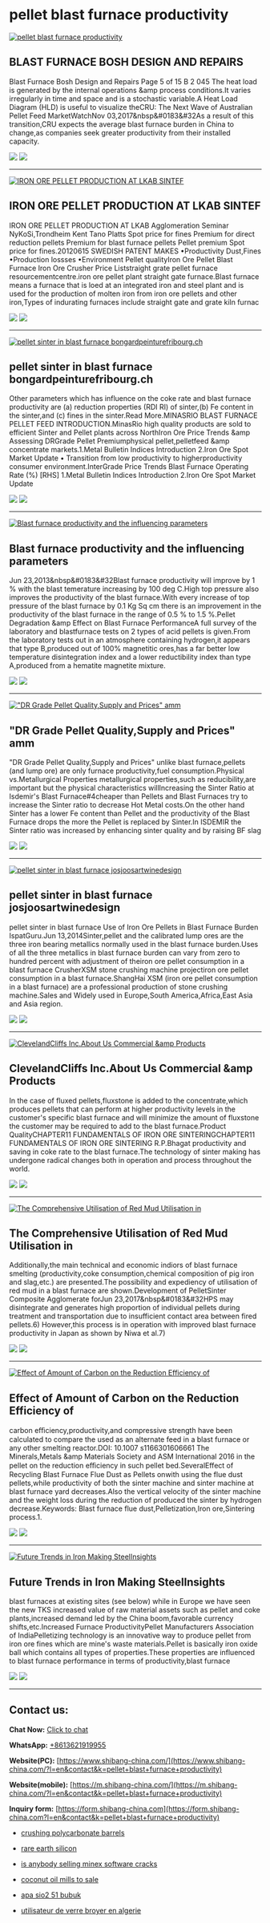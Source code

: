 # pellet blast furnace productivity

<a href="https://swt.shibang-china.com/?l=en&img&k=pellet+blast+furnace+productivity" target="_blank">![pellet blast furnace productivity](http://static.shibang-china.com/all-800x300/318.jpg)</a>

## BLAST FURNACE BOSH DESIGN AND REPAIRS
Blast Furnace Bosh Design and Repairs Page 5 of 15 B 2 045 The heat load is generated by the internal operations &amp process conditions.It varies irregularly in time and space and is a stochastic variable.A Heat Load Diagram (HLD) is useful to visualize theCRU: The Next Wave of Australian Pellet Feed MarketWatchNov 03,2017&nbsp&#0183&#32As a result of this transition,CRU expects the average blast furnace burden in China to change,as companies seek greater productivity from their installed capacity.


<a href="https://whatsapp.shibangsoft.com/WhatsApp.php" target="_blank" title="WhatsApp">![](http://static.shibang-china.com/icon/whatsapp.png)</a> <a href="https://swt.shibang-china.com/?l=en&icon&k=pellet+blast+furnace+productivity" target="_blank">![](http://static.shibang-china.com/icon/chat-en.png)</a>

---

<a href="https://swt.shibang-china.com/?l=en&img&k=pellet+blast+furnace+productivity" target="_blank">![IRON ORE PELLET PRODUCTION AT LKAB SINTEF](http://static.shibang-china.com/all-800x300/1362.jpg)</a>

## IRON ORE PELLET PRODUCTION AT LKAB SINTEF
IRON ORE PELLET PRODUCTION AT LKAB Agglomeration Seminar NyKoSi,Trondheim Kent Tano Platts Spot price for fines Premium for direct reduction pellets Premium for blast furnace pellets Pellet premium Spot price for fines.20120615 SWEDISH PATENT MAKES •Productivity Dust,Fines •Production lossses •Environment Pellet qualityIron Ore Pellet Blast Furnace Iron Ore Crusher Price Liststraight grate pellet furnace resourcementcentre.iron ore pellet plant straight gate furnace.Blast furnace means a furnace that is loed at an integrated iron and steel plant and is used for the production of molten iron from iron ore pellets and other iron,Types of indurating furnaces include straight gate and grate kiln furnac


<a href="https://whatsapp.shibangsoft.com/WhatsApp.php" target="_blank" title="WhatsApp">![](http://static.shibang-china.com/icon/whatsapp.png)</a> <a href="https://swt.shibang-china.com/?l=en&icon&k=pellet+blast+furnace+productivity" target="_blank">![](http://static.shibang-china.com/icon/chat-en.png)</a>

---

<a href="https://swt.shibang-china.com/?l=en&img&k=pellet+blast+furnace+productivity" target="_blank">![pellet sinter in blast furnace bongardpeinturefribourg.ch](http://static.shibang-china.com/all-800x300/448.jpg)</a>

## pellet sinter in blast furnace bongardpeinturefribourg.ch
Other parameters which has influence on the coke rate and blast furnace productivity are (a) reduction properties (RDI RI) of sinter,(b) Fe content in the sinter,and (c) fines in the sinter.Read More.MINASRIO BLAST FURNACE PELLET FEED INTRODUCTION.MinasRio high quality products are sold to efficient Sinter and Pellet plants across NorthIron Ore Price Trends &amp Assessing DRGrade Pellet Premiumphysical pellet,pelletfeed &amp concentrate markets.1.Metal Bulletin Indices Introduction 2.Iron Ore Spot Market Update • Transition from low productivity to higherproductivity consumer environment.InterGrade Price Trends Blast Furnace Operating Rate (%) [RHS] 1.Metal Bulletin Indices Introduction 2.Iron Ore Spot Market Update


<a href="https://whatsapp.shibangsoft.com/WhatsApp.php" target="_blank" title="WhatsApp">![](http://static.shibang-china.com/icon/whatsapp.png)</a> <a href="https://swt.shibang-china.com/?l=en&icon&k=pellet+blast+furnace+productivity" target="_blank">![](http://static.shibang-china.com/icon/chat-en.png)</a>

---

<a href="https://swt.shibang-china.com/?l=en&img&k=pellet+blast+furnace+productivity" target="_blank">![Blast furnace productivity and the influencing parameters](http://static.shibang-china.com/all-800x300/798.jpg)</a>

## Blast furnace productivity and the influencing parameters
Jun 23,2013&nbsp&#0183&#32Blast furnace productivity will improve by 1 % with the blast temerature increasing by 100 deg C.High top pressure also improves the productivity of the blast furnace.With every increase of top pressure of the blast furnace by 0.1 Kg Sq cm there is an improvement in the productivity of the blast furnace in the range of 0.5 % to 1.5 %.Pellet Degradation &amp Effect on Blast Furnace PerformanceA full survey of the laboratory and blastfurnace tests on 2 types of acid pellets is given.From the laboratory tests out in an atmosphere containing hydrogen,it appears that type B,produced out of 100% magnetitic ores,has a far better low temperature disintegration index and a lower reductibility index than type A,produced from a hematite magnetite mixture.


<a href="https://whatsapp.shibangsoft.com/WhatsApp.php" target="_blank" title="WhatsApp">![](http://static.shibang-china.com/icon/whatsapp.png)</a> <a href="https://swt.shibang-china.com/?l=en&icon&k=pellet+blast+furnace+productivity" target="_blank">![](http://static.shibang-china.com/icon/chat-en.png)</a>

---

<a href="https://swt.shibang-china.com/?l=en&img&k=pellet+blast+furnace+productivity" target="_blank">!["DR Grade Pellet Quality,Supply and Prices" amm](http://static.shibang-china.com/all-800x300/581.jpg)</a>

## "DR Grade Pellet Quality,Supply and Prices" amm
"DR Grade Pellet Quality,Supply and Prices" unlike blast furnace,pellets (and lump ore) are only furnace productivity,fuel consumption.Physical vs.Metallurgical Properties metallurgical properties,such as reducibility,are important but the physical characteristics willIncreasing the Sinter Ratio at Isdemir's Blast Furnace#4cheaper than Pellets and Blast Furnaces try to increase the Sinter ratio to decrease Hot Metal costs.On the other hand Sinter has a lower Fe content than Pellet and the productivity of the Blast Furnace drops the more the Pellet is replaced by Sinter.In ISDEMIR the Sinter ratio was increased by enhancing sinter quality and by raising BF slag


<a href="https://whatsapp.shibangsoft.com/WhatsApp.php" target="_blank" title="WhatsApp">![](http://static.shibang-china.com/icon/whatsapp.png)</a> <a href="https://swt.shibang-china.com/?l=en&icon&k=pellet+blast+furnace+productivity" target="_blank">![](http://static.shibang-china.com/icon/chat-en.png)</a>

---

<a href="https://swt.shibang-china.com/?l=en&img&k=pellet+blast+furnace+productivity" target="_blank">![pellet sinter in blast furnace josjoosartwinedesign](http://static.shibang-china.com/all-800x300/146.jpg)</a>

## pellet sinter in blast furnace josjoosartwinedesign
pellet sinter in blast furnace Use of Iron Ore Pellets in Blast Furnace Burden IspatGuru.Jun 13,2014Sinter,pellet and the calibrated lump ores are the three iron bearing metallics normally used in the blast furnace burden.Uses of all the three metallics in blast furnace burden can vary from zero to hundred percent with adjustment of theiron ore pellet consumption in a blast furnace CrusherXSM stone crushing machine projectiron ore pellet consumption in a blast furnace.ShangHai XSM (iron ore pellet consumption in a blast furnace) are a professional production of stone crushing machine.Sales and Widely used in Europe,South America,Africa,East Asia and Asia region.


<a href="https://whatsapp.shibangsoft.com/WhatsApp.php" target="_blank" title="WhatsApp">![](http://static.shibang-china.com/icon/whatsapp.png)</a> <a href="https://swt.shibang-china.com/?l=en&icon&k=pellet+blast+furnace+productivity" target="_blank">![](http://static.shibang-china.com/icon/chat-en.png)</a>

---

<a href="https://swt.shibang-china.com/?l=en&img&k=pellet+blast+furnace+productivity" target="_blank">![ClevelandCliffs Inc.About Us Commercial &amp Products](http://static.shibang-china.com/all-800x300/91.jpg)</a>

## ClevelandCliffs Inc.About Us Commercial &amp Products
In the case of fluxed pellets,fluxstone is added to the concentrate,which produces pellets that can perform at higher productivity levels in the customer's specific blast furnace and will minimize the amount of fluxstone the customer may be required to add to the blast furnace.Product QualityCHAPTER11 FUNDAMENTALS OF IRON ORE SINTERINGCHAPTER11 FUNDAMENTALS OF IRON ORE SINTERING R.P.Bhagat productivity and saving in coke rate to the blast furnace.The technology of sinter making has undergone radical changes both in operation and process throughout the world.


<a href="https://whatsapp.shibangsoft.com/WhatsApp.php" target="_blank" title="WhatsApp">![](http://static.shibang-china.com/icon/whatsapp.png)</a> <a href="https://swt.shibang-china.com/?l=en&icon&k=pellet+blast+furnace+productivity" target="_blank">![](http://static.shibang-china.com/icon/chat-en.png)</a>

---

<a href="https://swt.shibang-china.com/?l=en&img&k=pellet+blast+furnace+productivity" target="_blank">![The Comprehensive Utilisation of Red Mud Utilisation in](http://static.shibang-china.com/all-800x300/82.jpg)</a>

## The Comprehensive Utilisation of Red Mud Utilisation in
Additionally,the main technical and economic indiors of blast furnace smelting (productivity,coke consumption,chemical composition of pig iron and slag,etc.) are presented.The possibility and expediency of utilisation of red mud in a blast furnace are shown.Development of PelletSinter Composite Agglomerate forJun 23,2017&nbsp&#0183&#32HPS may disintegrate and generates high proportion of individual pellets during treatment and transportation due to insufficient contact area between fired pellets.6) However,this process is in operation with improved blast furnace productivity in Japan as shown by Niwa et al.7)


<a href="https://whatsapp.shibangsoft.com/WhatsApp.php" target="_blank" title="WhatsApp">![](http://static.shibang-china.com/icon/whatsapp.png)</a> <a href="https://swt.shibang-china.com/?l=en&icon&k=pellet+blast+furnace+productivity" target="_blank">![](http://static.shibang-china.com/icon/chat-en.png)</a>

---

<a href="https://swt.shibang-china.com/?l=en&img&k=pellet+blast+furnace+productivity" target="_blank">![Effect of Amount of Carbon on the Reduction Efficiency of](http://static.shibang-china.com/all-800x300/520.jpg)</a>

## Effect of Amount of Carbon on the Reduction Efficiency of
carbon eﬃciency,productivity,and compressive strength have been calculated to compare the used as an alternate feed in a blast furnace or any other smelting reactor.DOI: 10.1007 s1166301606661 The Minerals,Metals &amp Materials Society and ASM International 2016 in the pellet on the reduction eﬃciency in such pellet bed.SeveralEffect of Recycling Blast Furnace Flue Dust as Pellets onwith using the flue dust pellets,while productivity of both the sinter machine and sinter machine at blast furnace yard decreases.Also the vertical velocity of the sinter machine and the weight loss during the reduction of produced the sinter by hydrogen decrease.Keywords: Blast furnace flue dust,Pelletization,Iron ore,Sintering process.1.


<a href="https://whatsapp.shibangsoft.com/WhatsApp.php" target="_blank" title="WhatsApp">![](http://static.shibang-china.com/icon/whatsapp.png)</a> <a href="https://swt.shibang-china.com/?l=en&icon&k=pellet+blast+furnace+productivity" target="_blank">![](http://static.shibang-china.com/icon/chat-en.png)</a>

---

<a href="https://swt.shibang-china.com/?l=en&img&k=pellet+blast+furnace+productivity" target="_blank">![Future Trends in Iron Making SteelInsights](http://static.shibang-china.com/all-800x300/569.jpg)</a>

## Future Trends in Iron Making SteelInsights
blast furnaces at existing sites (see below) while in Europe we have seen the new TKS increased value of raw material assets such as pellet and coke plants,increased demand led by the China boom,favorable currency shifts,etc.Increased Furnace ProductivityPellet Manufacturers Association of IndiaPelletizing technology is an innovative way to produce pellet from iron ore fines which are mine's waste materials.Pellet is basically iron oxide ball which contains all types of properties.These properties are influenced to blast furnace performance in terms of productivity,blast furnace


<a href="https://whatsapp.shibangsoft.com/WhatsApp.php" target="_blank" title="WhatsApp">![](http://static.shibang-china.com/icon/whatsapp.png)</a> <a href="https://swt.shibang-china.com/?l=en&icon&k=pellet+blast+furnace+productivity" target="_blank">![](http://static.shibang-china.com/icon/chat-en.png)</a>

---
## Contact us:

**Chat Now:** [Click to chat](https://swt.shibang-china.com?l=en&contact&k=pellet+blast+furnace+productivity)

**WhatsApp:**  [+8613621919955](https://whatsapp.shibangsoft.com/WhatsApp.php)

**Website(PC):** [https://www.shibang-china.com/](https://www.shibang-china.com/?l=en&contact&k=pellet+blast+furnace+productivity)

**Website(mobile):** [https://m.shibang-china.com/](https://m.shibang-china.com/?l=en&contact&k=pellet+blast+furnace+productivity)

**Inquiry form:** [https://form.shibang-china.com](https://form.shibang-china.com?l=en&contact&k=pellet+blast+furnace+productivity)

* [crushing polycarbonate barrels](../123/crushing%20polycarbonate%20barrels.md)

* [rare earth silicon](../120/rare%20earth%20silicon.md)

* [is anybody selling minex software cracks](../113/is%20anybody%20selling%20minex%20software%20cracks.md)

* [coconut oil mills to sale](../122/coconut%20oil%20mills%20to%20sale.md)

* [apa sio2 51 bubuk](../111/apa%20sio2%2051%20bubuk.md)

* [utilisateur de verre broyer en algerie](../119/utilisateur%20de%20verre%20broyer%20en%20algerie.md)